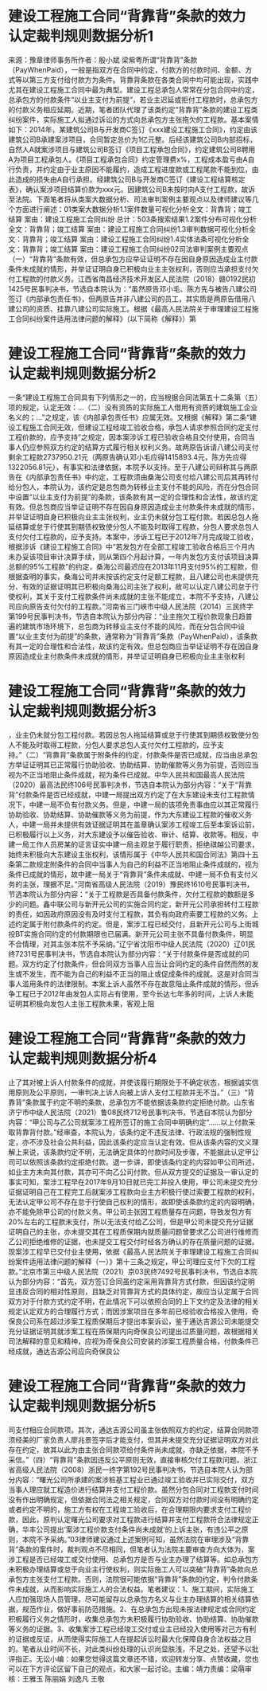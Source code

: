# 建设工程施工合同“背靠背”条款的效力认定裁判规则数据分析1

来源：豫章律师事务所作者：殷小斌 梁紫粤所谓“背靠背”条款（PayWhenPaid），一般是指双方在合同中约定，付款方的付款时间、金额、方式等以第三方支付给付款方为条件。背靠背条款在各类合同中均可能出现，实践中尤其在建设工程施工合同中最为典型。建设工程总承包人常常在分包合同中约定，总承包方的付款条件“以业主支付为前提”，若业主迟延或拒付工程款时，总承包方的付款义务相应延期。近期，笔者团队代理了该类约定“背靠背”条款的建设工程类纠纷案件，实际施工人拟通过诉讼的方式向总承包方主张拖欠的工程款。基本案情如下：2014年，某建筑公司B与开发商C签订《xxx建设工程施工合同》，约定由该建筑公司B承建案涉项目，合同暂定总价为1亿元整。后经该建筑公司B内部招标，自然人A就案涉项目与建筑公司B签订《项目工程承包合同》，约定建筑公司B聘用A为项目工程承包人。《项目工程承包合同》约定管理费x%，工程成本盈亏由A自行负责，并约定由于业主原因不能履约，造成工程进度款或工程尾款不能到位，由此造成的损失由A自行承担。经建筑公司B与开发商C签订《建设工程结算核定表》，确认案涉项目结算价款为xxx元。因建筑公司B未按时向A支付工程款，故诉至法院。下面笔者将从类案大数据分析、司法审判案例主要观点以及律师建议等几个方面进行阐述：01类案大数据分析1.1案件数量可视化分析全文：背靠背；竣工结算    案由：建设工程施工合同纠纷   总计：503条搜索结果1.2案件分布可视化分析全文：背靠背；竣工结算    案由：建设工程施工合同纠纷1.3审判数据可视化分析全文：背靠背；竣工结算    案由：建设工程施工合同纠纷1.4实体法条可视化分析全文：背靠背；竣工结算    案由：建设工程施工合同纠纷02司法审判案例主要观点（一）“背靠背”条款有效，但总承包方应举证证明不存在因自身原因造成业主付款条件未成就的情形，并举证证明自身已积极向业主主张权利，否则应当承担支付欠付工程款的付款义务。江西省南昌经济技术开发区人民法院（2018）赣0192民初1425号民事判决书，节选自本院认为：“虽然原告邓小毛、陈方先与被告八建公司签订《内部承包责任书》，但两原告并非八建公司的员工，其实质是两原告借用八建公司的资质、挂靠八建公司实际施工。根据《最高人民法院关于审理建设工程施工合同纠纷案件适用法律问题的解释》（以下简称《解释》）第

# 建设工程施工合同“背靠背”条款的效力认定裁判规则数据分析2

一条“建设工程施工合同具有下列情形之一的，应当根据合同法第五十二条第（五）项的规定，认定无效：…（二）没有资质的实际施工人借用有资质的建筑施工企业名义的；…”之规定，该《内部承包责任书》应属无效。又根据《解释》第二条“建设工程施工合同无效，但建设工程经竣工验收合格，承包人请求参照合同约定支付工程价款的，应予支持”之规定，因本案涉诉工程已验收合格且交付使用，合同当事人仍应参照双方约定的结算方式履行相关权利义务。故两原告诉请八建公司支付剩余工程款2737950.21元（两原告确认邓小毛应得1415893.4元，陈方先应得1322056.81元），有事实和法律依据，本院予以支持。至于八建公司辩称其与两原告在《内部承包责任书》中约定，工程款须由桑海公司支付给八建公司后其再转付给分包人，本院认为，该约定是总包商为转移业主支付不能的风险，而在分包合同中设置“以业主支付为前提”的条款，该条款有其一定的合理性和合法性，故该约定有效。但总包商应当举证证明不存在因自身原因造成业主付款条件未成就的情形，并举证证明自身已积极向业主主张权利，业主仍未就分包工程付款。若因总包人拖延结算或怠于行使其到期债权致使分包人不能及时取得工程款，分包人要求总包人支付欠付工程款的，应予支持。本案中，涉诉工程已于2012年7月完成竣工验收，根据涉诉《建设工程施工合同》中“若发包方在全部工程竣工验收合格后三个月内未办妥该项目审计决算手续，则从第四个月起计算，一年内发包方支付该项目决算总额的95%工程款”的约定，桑海公司最迟应在2013年11月支付95%的工程款，但根据查明的事实，桑海公司并未按该约定支付足额工程款，且八建公司也未提供充分、有效的证据证明其已积极向桑海公司主张了权利，故可以认定八建公司怠于行使权利，其关于支付工程款条件尚未成就的主张不能成立，本院不予支持，八建公司应向原告支付欠付的工程款。”河南省三门峡市中级人民法院（2014）三民终字第199号民事判决书，节选自本院认为部分内容：“业主拖欠工程价款现象日趋普遍的建筑市场环境下，总包商为转移业主支付不能的风险，而在分包合同中设置“以业主支付为前提”的条款，通常称为“背靠背”条款（PayWhenPaid），该条款有其一定的合理性和合法性，故该约定有效。但总包商应当举证证明不存在因自身原因造成业主付款条件未成就的情形，并举证证明自身已积极向业主主张权利

# 建设工程施工合同“背靠背”条款的效力认定裁判规则数据分析3

，业主仍未就分包工程付款。若因总包人拖延结算或怠于行使其到期债权致使分包人不能及时取得工程款，分包人要求总包人支付欠付工程款的，应予支持。”（二）“背靠背”条款属于附条件的约定，付款条件是否已成就，应当由总承包方举证证明其已正常履行协助验收、协助结算、协助催款等义务为前提，否则应当视为不正当地阻止条件成就，视为条件已成就。中华人民共和国最高人民法院（2020）最高法民终106号民事判决书，节选自本院认为部分内容：“关于“背靠背”付款条件是否已经成就，中建一局提出双方约定了在大东建设未支付工程款情况下，中建一局不负有付款义务。但是，中建一局的该项免责事由应以其正常履行协助验收、协助结算、协助催款等义务为前提，作为大东建设工程款的催收义务人，中建一局并未提供有效证据证明其在盖章确认案涉工程竣工后至本案诉讼前，已积极履行以上义务，对大东建设予以催告验收、审计、结算、收款等。相反，中建一局工作人员房某的证言证实中建一局主观怠于履行职责，拒绝祺越公司要求，始终未积极向大东建设主张权利，该情形属于《中华人民共和国合同法》第四十五条第二款规定附条件的合同中当事人为自己的利益不正当地阻止条件成就的，视为条件已成就的情形，故中建一局关于“背靠背”条件未成就、中建一局不负有支付义务的主张，理据不足。”河南省高级人民法院（2019）豫民终1610号民事判决书，节选本院认为部分内容：“关于工程款是否具备付款条件，欠付工程款的数额是多少的问题。鑫中联公司与新开元公司的实施合同约定，新开元公司承担转付工程款的责任，如因政府原因没有及时支付工程款，其负有向政府索要工程款的义务。上述约定属于附付款条件的约定。但是，案涉工程已经交付，且新开元公司与上街城投BT实施合同约定的付款期限也已届满。新开元公司主张不具备付款条件，明显不合情理，对其主张本院不予采纳。”辽宁省沈阳市中级人民法院（2020）辽01民终7231号民事判决书，节选自本院认为部分内容：“关于付款条件是否成就的问题。双方约定了付款条件，但合同双方当事人应当让合同约定的条件自然而然的发生或不发生，而不能为自己的利益不正当的阻止或促成条件的成就。这是对合同当事人滥用条件的法律限制。本案上诉人虽然不存在故意阻止条件成就的情形，但诉争工程已于2012年由发包人实际占有使用，至今长达七年多的时间，上诉人未能证明其积极向发包人主张工程款未果，客观上阻

# 建设工程施工合同“背靠背”条款的效力认定裁判规则数据分析4

止了其对被上诉人付款条件的成就，并使该履行期限处于不确定状态，根据诚实信用原则及公平原则，一审判决上诉人向被上诉人支付工程款并无不当。”（三）“背靠背”条款属于约定不明的条款，总承包方不能依据该条款约定拒绝付款。山东省济宁市中级人民法院（2021）鲁08民终712号民事判决书，节选自本院认为部分内容：“甲公司与乙公司就案涉工程所签订的施工合同中明确约定“……以上付款采取背靠背付款。”经审查，本院认为，该条约定不违反法律、行政法规的强制性规定，亦不涉及社会公共利益，因此该条约定应当认定有效。但从该条内容的文义理解上来说，该条款约定不明，无法确定具体的付款时间及步骤，不能据此认定甲公司可以依照该条款约定拒绝付款。退一步讲，即使该条约定的内容如甲公司所述，如业主方未向其付款，其亦可不向乙公司付款。但从双方提交的证据及一审认定的事实可知，案涉工程早在2017年9月10日就已完工并投入使用，甲公司未提交充分证据证明自己在工程完工后就案涉工程款向业主方积极行使过索要工程款的权利，无法认定甲公司不存在怠于行使自己权利的情形，故即使该条款约定的内容明确，亦不能免除甲公司的付款义务。甲公司主张因工程质量存在问题，导致发包方有20%左右的工程款未支付，所以无法支付给乙公司，但是甲公司未提交充分证据证明自己的主张，亦未提交其在工程质保期内就质量问题曾要求乙公司进行维修而乙公司拒绝维修的证据，也未提交工程交付时经各方确认的存在质量问题的证据。现案涉工程早已交付业主使用，依据《最高人民法院关于审理建设工程施工合同纠纷案件适用法律问题的解释（一）》第十三条之规定，甲公司理应支付下欠的工程款。”北京市第三中级人民法院（2021）京03民终7492号民事判决书，节选自本院认为部分内容：“首先，双方签订合同虽约定采用背靠背方式付款，但因该约定明显违反合同的相对性原则，且缺乏对背靠背方式的具体约定，故应当认定属于合同双方对于付款方式约定不明，在此情况下可以依照合同的上下文约定及法律的相关规定认定双方的合理履行方式；而因涉案项目在多年前已经验收合格投入使用，奇保良公司系在超过涉案工程质保期后才提出本案诉讼，鉴于通达吉源公司未能提交充分证据证明其就涉案工程在质保期内向奇保良公司提出过质量问题，故根据相关司法解释的意见和精神，应视为奇保良公司安装的涉案工程质量合格，付款条件已经成就，通达吉源公司应向奇保良公

# 建设工程施工合同“背靠背”条款的效力认定裁判规则数据分析5

司支付相应合同款项。其次，通达吉源公司虽主张依照双方的约定，结算合同款项须经美的厂家负责人廖兆景签字后才能支付，但其并未提交充分证据证明双方对此存在约定，故其以此为由主张合同款项给付条件尚未成就，亦缺乏依据，本院不予采信。”（四）“背靠背”条款因违反公平原则无效，直接审核欠付工程款问题。浙江省高级人民法院（2008）浙民一终字第192号民事判决书，节选自本院人认为部分内容：“曙光公司所承建的案涉桩基工程业已通过竣工验收并已实际交付，双方当事人理应就工程造价进行结算并支付工程价款。虽然分包合同对工程款支付时间没有作出明确规定，但依据合同法之相关规定，合同双方对付款时间没有明确约定或者约定不明的，施工方有权在工程竣工验收后，在合理期限内要求支付工程价款，因此，原判认定曙光公司要求对工程款进行结算并支付工程款符合法律规定正确，华丰公司提出‘案涉工程价款支付条件尚未成就’的上诉主张，有违公平之原则，本院不予采纳。”03律师建议通过上述案例可知，虽然法院在审理涉及“背靠背”条款的案件时，裁判观点不尽相同，但笔者认为法院主要审查方向大体为，案涉工程是否已经竣工或交付使用、总承包方是否与业主办理了结算等。如总承包方未积极办理结算或怠于向业主行使权利，则实际施工人可以突破“背靠背”条款向总承包方主张支付工程款。否则，法院很可能依据“背靠背”条款的约定，判令付款条件未成就，从而影响实际施工人的合法权益。笔者建议：1、施工期间，实际施工人应加强现场人员管理，尽可能留存以总承包方名义与业主办理结算的相关结算依据，规范作业，做好事前防范措施。2、在总承包方出现未按法律规定或合同约定积极履行义务之情形时，收集总承包方未积极履行协助验收、协助结算、协助催款等义务的证据。3、收集案涉工程已经竣工交付或业主已经投入使用等对己方有利的证据或反证，从而使得实际施工人在提起诉讼时最大化保障自身合法权益之目的。笔者从业时间不长，对此类纠纷处理的认识尚显肤浅，不足之处，还望予以批评指正。无讼小编：如果您觉得这篇文章还不错，欢迎转发分享、点赞收藏，您也可以在下方评论区留下自己的观点，和大家一起讨论。主编：靖力责编：梁萌审核：王雅玉 陈丽娟 刘逸凡 王敬

